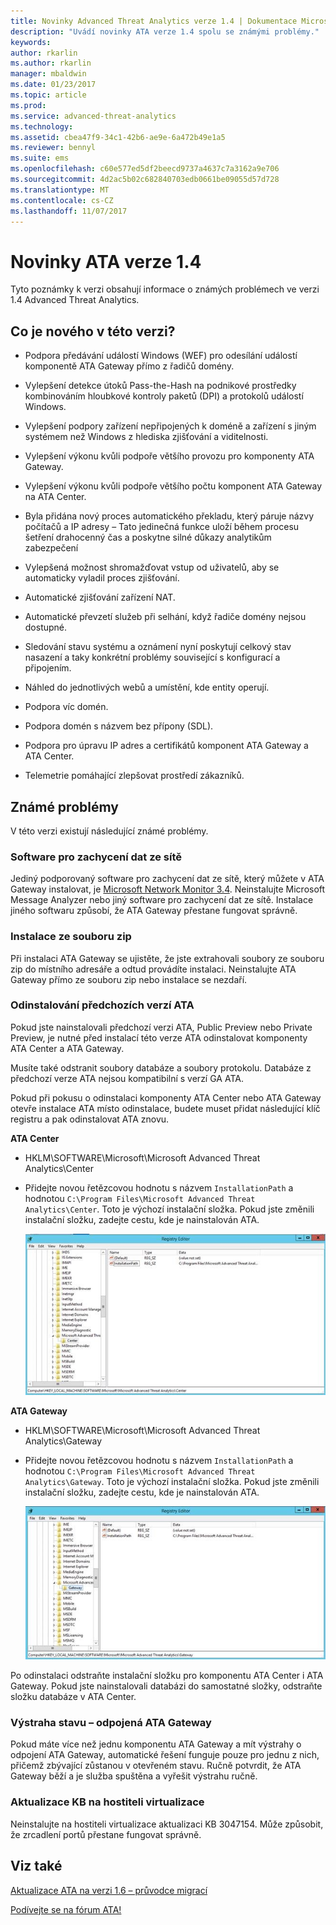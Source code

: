 ```yaml
---
title: Novinky Advanced Threat Analytics verze 1.4 | Dokumentace Microsoftu
description: "Uvádí novinky ATA verze 1.4 spolu se známými problémy."
keywords: 
author: rkarlin
ms.author: rkarlin
manager: mbaldwin
ms.date: 01/23/2017
ms.topic: article
ms.prod: 
ms.service: advanced-threat-analytics
ms.technology: 
ms.assetid: cbea47f9-34c1-42b6-ae9e-6a472b49e1a5
ms.reviewer: bennyl
ms.suite: ems
ms.openlocfilehash: c60e577ed5df2beecd9737a4637c7a3162a9e706
ms.sourcegitcommit: 4d2ac5b02c682840703edb0661be09055d57d728
ms.translationtype: MT
ms.contentlocale: cs-CZ
ms.lasthandoff: 11/07/2017
---
```

# <a name="what39s-new-in-ata-version-14"></a>Novinky ATA verze 1.4
Tyto poznámky k verzi obsahují informace o známých problémech ve verzi 1.4 Advanced Threat Analytics.

## <a name="whats-new-in-this-version"></a>Co je nového v této verzi?

-   Podpora předávání událostí Windows (WEF) pro odesílání událostí komponentě ATA Gateway přímo z řadičů domény.

-   Vylepšení detekce útoků Pass-the-Hash na podnikové prostředky kombinováním hloubkové kontroly paketů (DPI) a protokolů událostí Windows.

-   Vylepšení podpory zařízení nepřipojených k doméně a zařízení s jiným systémem než Windows z hlediska zjišťování a viditelnosti.

-   Vylepšení výkonu kvůli podpoře většího provozu pro komponenty ATA Gateway.

-   Vylepšení výkonu kvůli podpoře většího počtu komponent ATA Gateway na ATA Center.

-   Byla přidána nový proces automatického překladu, který páruje názvy počítačů a IP adresy – Tato jedinečná funkce uloží během procesu šetření drahocenný čas a poskytne silné důkazy analytikům zabezpečení

-   Vylepšená možnost shromažďovat vstup od uživatelů, aby se automaticky vyladil proces zjišťování.

-   Automatické zjišťování zařízení NAT.

-   Automatické převzetí služeb při selhání, když řadiče domény nejsou dostupné.

-   Sledování stavu systému a oznámení nyní poskytují celkový stav nasazení a taky konkrétní problémy související s konfigurací a připojením.

-   Náhled do jednotlivých webů a umístění, kde entity operují.

-   Podpora víc domén.

-   Podpora domén s názvem bez přípony (SDL).

-   Podpora pro úpravu IP adres a certifikátů komponent ATA Gateway a ATA Center.

-   Telemetrie pomáhající zlepšovat prostředí zákazníků.

## <a name="known-issues"></a>Známé problémy
V této verzi existují následující známé problémy.

### <a name="network-capture-software"></a>Software pro zachycení dat ze sítě
Jediný podporovaný software pro zachycení dat ze sítě, který můžete v ATA Gateway instalovat, je [Microsoft Network Monitor 3.4](http://www.microsoft.com/download/details.aspx?id=4865). Neinstalujte Microsoft Message Analyzer nebo jiný software pro zachycení dat ze sítě. Instalace jiného softwaru způsobí, že ATA Gateway přestane fungovat správně.

### <a name="installation-from-zip-file"></a>Instalace ze souboru zip
Při instalaci ATA Gateway se ujistěte, že jste extrahovali soubory ze souboru zip do místního adresáře a odtud provádíte instalaci. Neinstalujte ATA Gateway přímo ze souboru zip nebo instalace se nezdaří.

### <a name="uninstalling-previous-versions-of-ata"></a>Odinstalování předchozích verzí ATA
Pokud jste nainstalovali předchozí verzi ATA, Public Preview nebo Private Preview, je nutné před instalací této verze ATA odinstalovat komponenty ATA Center a ATA Gateway.

Musíte také odstranit soubory databáze a soubory protokolu. Databáze z předchozí verze ATA nejsou kompatibilní s verzí GA ATA.

Pokud při pokusu o odinstalaci komponenty ATA Center nebo ATA Gateway otevře instalace ATA místo odinstalace, budete muset přidat následující klíč registru a pak odinstalovat ATA znovu.

**ATA Center**

-   HKLM\SOFTWARE\Microsoft\Microsoft Advanced Threat Analytics\Center

-   Přidejte novou řetězcovou hodnotu s názvem `InstallationPath` a hodnotou `C:\Program Files\Microsoft Advanced Threat Analytics\Center`. Toto je výchozí instalační složka. Pokud jste změnili instalační složku, zadejte cestu, kde je nainstalován ATA.

    ![Editor registru pro cestu instalace ATA Center](media/ATA-uninstall-center-bug.jpg)

**ATA Gateway**

-   HKLM\SOFTWARE\Microsoft\Microsoft Advanced Threat Analytics\Gateway

-   Přidejte novou řetězcovou hodnotu s názvem `InstallationPath` a hodnotou `C:\Program Files\Microsoft Advanced Threat Analytics\Gateway`. Toto je výchozí instalační složka.  Pokud jste změnili instalační složku, zadejte cestu, kde je nainstalován ATA.

    ![Editor registru pro cestu instalace ATA Gateway](media/ATA-GW-uninstall-bug.jpg)

Po odinstalaci odstraňte instalační složku pro komponentu ATA Center i ATA Gateway.  Pokud jste nainstalovali databázi do samostatné složky, odstraňte složku databáze v ATA Center.

### <a name="health-alert---disconnected-ata-gateway"></a>Výstraha stavu – odpojená ATA Gateway
Pokud máte více než jednu komponentu ATA Gateway a mít výstrahy o odpojení ATA Gateway, automatické řešení funguje pouze pro jednu z nich, přičemž zbývající zůstanou v otevřeném stavu. Ručně potvrdit, že ATA Gateway běží a je služba spuštěna a vyřešit výstrahu ručně.

### <a name="kb-on-virtualization-host"></a>Aktualizace KB na hostiteli virtualizace
Neinstalujte na hostiteli virtualizace aktualizaci KB 3047154. Může způsobit, že zrcadlení portů přestane fungovat správně.

## <a name="see-also"></a>Viz také

[Aktualizace ATA na verzi 1.6 – průvodce migrací](ata-update-1.6-migration-guide.md)

[Podívejte se na fórum ATA!](https://social.technet.microsoft.com/Forums/security/home?forum=mata)